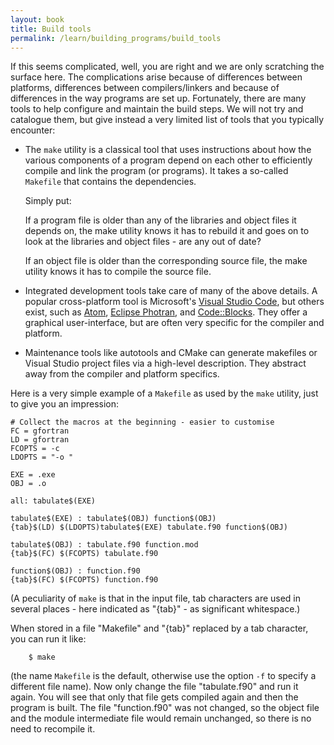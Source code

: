 ```yaml
---
layout: book
title: Build tools
permalink: /learn/building_programs/build_tools
---
```


If this seems complicated, well, you are right and we are only
scratching the surface here. The complications arise because of
differences between platforms, differences between compilers/linkers and
because of differences in the way programs are set up. Fortunately,
there are many tools to help configure and maintain the build steps.
We will not try and catalogue them, but give instead a very limited
list of tools that you typically encounter:

* The `make` utility is a classical tool that uses instructions about
how the various components of a program depend on each other to
efficiently compile and link the program (or programs). It takes a
so-called `Makefile` that contains the dependencies.

    Simply put:

    If a program file is older than any of the libraries and object files
it depends on, the make utility knows it has to rebuild it and goes on
to look at the libraries and object files - are any out of date?

    If an object file is older than the corresponding source file, the
make utility knows it has to compile the source file.

* Integrated development tools take care of many of the above details. A
popular cross-platform  tool is Microsoft's [Visual Studio Code](https://code.visualstudio.com/), but others exist,
such as [Atom](https://atom.io/), [Eclipse Photran](https://www.eclipse.org/photran/), and [Code::Blocks](http://www.codeblocks.org/). They offer a graphical
user-interface, but are often very specific for the compiler and
platform.

* Maintenance tools like autotools and CMake can generate makefiles or
Visual Studio project files via a high-level description. They abstract
away from the compiler and platform specifics.

Here is a very simple example of a `Makefile` as used by the `make` utility,
just to give you an impression:

    # Collect the macros at the beginning - easier to customise
    FC = gfortran
    LD = gfortran
    FCOPTS = -c
    LDOPTS = "-o "

    EXE = .exe
    OBJ = .o

    all: tabulate$(EXE)

    tabulate$(EXE) : tabulate$(OBJ) function$(OBJ)
    {tab}$(LD) $(LDOPTS)tabulate$(EXE) tabulate.f90 function$(OBJ)

    tabulate$(OBJ) : tabulate.f90 function.mod
    {tab}$(FC) $(FCOPTS) tabulate.f90

    function$(OBJ) : function.f90
    {tab}$(FC) $(FCOPTS) function.f90

(A peculiarity of `make` is that in the input file, tab characters are used
in several places - here indicated as "{tab}" - as significant whitespace.)

When stored in a file "Makefile" and "{tab}" replaced by a tab character,
you can run it like:

```shell
    $ make
```

(the name `Makefile` is the default, otherwise use the option `-f` to specify
a different file name). Now only change the file "tabulate.f90" and run it
again. You will see that only that file gets compiled again and then the
program is built. The file "function.f90" was not changed, so the object
file and the module intermediate file would remain unchanged, so there
is no need to recompile it.
